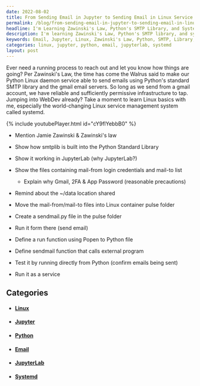 ```yaml
---
date: 2022-08-02
title: From Sending Email in Jupyter to Sending Email in Linux Service
permalink: /blog/from-sending-email-in-jupyter-to-sending-email-in-linux-service/
headline: I'm Learning Zawinski's Law, Python's SMTP Library, and Systemd - How I'm Testing My Work in JupyterLab
description: I'm learning Zawinski's Law, Python's SMTP library, and systemd. I'm using JupyterLab to show how to work with mail-from and mail-to files, move them into a Linux container pulse folder, and create a sendmail.py file. Come read my blog post to find out how I'm testing my work!
keywords: Email, Jupyter, Linux, Zawinski's Law, Python, SMTP, Library, Systemd, JupyterLab, Mail-from, Mail-to, Container Pulse, Sendmail.py, Testing
categories: linux, jupyter, python, email, jupyterlab, systemd
layout: post
---
```


Ever need a running process to reach out and let you know how things are going?
Per Zawinski's Law, the time has come the Walrus said to make our Python Linux
daemon service able to send emails using Python's standard SMTP library and the
gmail email servers. So long as we send from a gmail account, we have reliable
and sufficiently permissive infrastructure to tap. Jumping into WebDev already?
Take a moment to learn Linux basics with me, especially the world-changing
Linux service management system called systemd.

{% include youtubePlayer.html id="cY9flYebbB0" %}

- Mention Jamie Zawinski & Zawinski's law
- Show how smtplib is built into the Python Standard Library

- Show it working in JupyterLab (why JupyterLab?)
- Show the files containing mail-from login credentials and mail-to list
  - Explain why Gmail, 2FA & App Password (reasonable precautions)

- Remind about the ~/data location shared
- Move the mail-from/mail-to files into Linux container pulse folder
- Create a sendmail.py file in the pulse folder
- Run it form there (send email)

- Define a run function using Popen to Python file
- Define sendmail function that calls external program
- Test it by running directly from Python (confirm emails being sent)
- Run it as a service


## Categories

<ul>
<li><h4><a href='/linux/'>Linux</a></h4></li>
<li><h4><a href='/jupyter/'>Jupyter</a></h4></li>
<li><h4><a href='/python/'>Python</a></h4></li>
<li><h4><a href='/email/'>Email</a></h4></li>
<li><h4><a href='/jupyterlab/'>JupyterLab</a></h4></li>
<li><h4><a href='/systemd/'>Systemd</a></h4></li></ul>